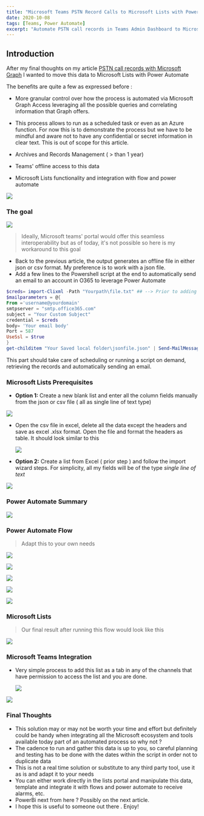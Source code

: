 ```yaml
---
title: "Microsoft Teams PSTN Record Calls to Microsoft Lists with Power Automate"
date: 2020-10-08
tags: [Teams, Power Automate]
excerpt: "Automate PSTN call records in Teams Admin Dashboard to Microsoft Lists "
---
```


## Introduction

After my final thoughts on my article  [PSTN call records with Microsoft Graph](https://pdleon.github.io/Retrieve-PSTN-Calls-with-Microsoft-Graph/) I wanted to move this data to Microsoft Lists with Power Automate

The benefits are quite a few as expressed before :

- More granular control over how the process is automated via Microsoft Graph Access leveraging all the possible queries and correlating information that Graph offers.
- This process allows to run as a scheduled task or even as an Azure function. For now this is to demonstrate the process but we have to be mindful and aware not to have any confidential or secret information in clear text. This is out of scope for this article.

- Archives and Records Management ( > than 1 year)

- Teams' offline access to this data
- Microsoft Lists functionality and integration with flow and power automate



![](images/GoalDashboard.png)



### The goal

![](images/GoalDiagram.png)


> Ideally, Microsoft teams' portal would offer this seamless interoperability but as of today, it's not possible so here is my workaround to this goal



- Back to the previous article, the output generates an offline file in either json or csv format. My preference is to work with a json file.
- Add  a few lines to the Powershell script at the end to automatically send an email to an account in O365 to leverage Power Automate





```powershell
$creds= import-Clixml -Path "Yourpath\file.txt" ## --> Prior to adding this line, I exported my credentials to an offline file
$mailparameters = @{
From ='username@yourdomain'
smtpserver = "smtp.office365.com"
subject = "Your Custom Subject"
credential = $creds
body= 'Your email body'
Port = 587
UseSsl = $true
}
get-childitem "Your Saved local folder\jsonfile.json" | Send-MailMessage @mailparameters -to $EmailTo ## -> $Emailto variable or hard coded email address
```



This part should take care of scheduling or running a script on demand, retrieving the records and automatically sending an email.



### Microsoft Lists Prerequisites

- **Option 1:** Create a new blank list and enter all the column fields manually from the json or csv file ( all as single line of text type)



![](images/CreateNewList.png)

- Open the csv file in excel, delete all the data except the headers and save as excel .xlsx format. Open the file and format the headers as table. It should look similar to this



  ![](images/ExcelFileFormat.png)



- **Option 2:** Create a list from Excel ( prior step ) and follow the import wizard steps. For simplicity, all my fields will be of the type *single line of text*



![](images/CreateListfromExcelImport.png)



### Power Automate Summary

![](images/PA-FlowSummary.png)


### Power Automate Flow

> Adapt this to your own needs



![](images/PA-Inbox.png)

![](images/PA-InitializeVariable.png)

![](images/PA3-SetVariablewithContent.png)

![](images/PA4-ParseJson.png)

![](images/PA5-CreateListItem.png)



### Microsoft Lists

> Our final result after running this flow would look like this



![](images/MSListResult.png)



### Microsoft Teams Integration

- Very simple process to add this list as a tab in any of the channels that have permission to access the list and you are done.

  ![](images/TeamsListAddTab.png)



![](images/TeamsTab.png)





### Final Thoughts

- This solution may or may not be worth your time and effort but definitely could be handy when integrating all the Microsoft ecosystem and tools available today part of an automated process so why not ?
- The cadence to run and gather this data is up to you, so careful planning and testing has to be done with the dates within the script in order not to duplicate data
- This is not a real time solution or substitute to any third party tool, use it as is and adapt it to your needs
- You can either work directly in the lists portal and manipulate this data, template and integrate it with flows and power automate to receive alarms, etc.
- PowerBi next from here ? Possibly on the next article.
- I hope this is useful to someone out there . Enjoy!